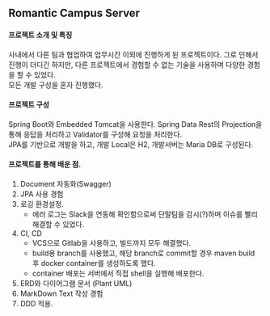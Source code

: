 ## Romantic Campus Server

#### 프로젝트 소개 및 특징
사내에서 다른 팀과 협업하여 업무시간 이외에 진행하게 된 프로젝트이다. 그로 인해서 진행이 더디긴 하지만, 다른 프로젝트에서 경험할 수 없는 기술을 사용하며 다양한 경험을 할 수 있었다.  
모든 개발 구성을 혼자 진행했다.

#### 프로젝트 구성
Spring Boot와 Embedded Tomcat을 사용한다. Spring Data Rest의 Projection을 통해 응답을 처리하고 Validator를 구성해 요청을 처리한다.  
JPA를 기반으로 개발을 하고, 개발 Local은 H2, 개발서버는 Maria DB로 구성된다.  

#### 프로젝트를 통해 배운 점.
1. Document 자동화(Swagger)
2. JPA 사용 경험
3. 로깅 환경설정.
    - 에러 로그는 Slack을 연동해 확인함으로써 단말팀을 감시(?)하며 이슈를 빨리 해결할 수 있었다.
4. CI, CD
    - VCS으로 Gitlab을 사용하고, 빌드까지 모두 해결했다.
    - build용 branch를 사용했고, 해당 branch로 commit할 경우 maven build 후 docker container를 생성하도록 했다.
    - container 배포는 서버에서 직접 shell을 실행해 배포한다.
5. ERD와 다이어그램 문서 (Plant UML)
6. MarkDown Text 작성 경험
7. DDD 적용.
